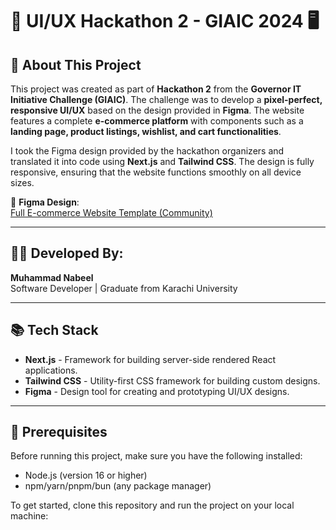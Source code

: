 # 🎨 UI/UX Hackathon 2 - GIAIC 2024 🖥️

## 🚀 About This Project

This project was created as part of **Hackathon 2** from the **Governor IT Initiative Challenge (GIAIC)**. The challenge was to develop a **pixel-perfect, responsive UI/UX** based on the design provided in **Figma**. The website features a complete **e-commerce platform** with components such as a **landing page, product listings, wishlist, and cart functionalities**. 

I took the Figma design provided by the hackathon organizers and translated it into code using **Next.js** and **Tailwind CSS**. The design is fully responsive, ensuring that the website functions smoothly on all device sizes.

🔗 **Figma Design**:  
[Full E-commerce Website Template (Community)](https://www.figma.com/design/YUR8kary0dXj39RSTmNolR/E-commerce-Website-Template-(Freebie)-(Community)?node-id=26-855&node-type=frame&t=iAVp7h1mZwCihf1G-0)

---

## 👨‍💻 Developed By:  
**Muhammad Nabeel**  
Software Developer | Graduate from Karachi University  

---

## 📚 Tech Stack

- **Next.js** - Framework for building server-side rendered React applications.
- **Tailwind CSS** - Utility-first CSS framework for building custom designs.
- **Figma** - Design tool for creating and prototyping UI/UX designs.

---

## 🚧 Prerequisites

Before running this project, make sure you have the following installed:

- Node.js (version 16 or higher)
- npm/yarn/pnpm/bun (any package manager)

To get started, clone this repository and run the project on your local machine:

